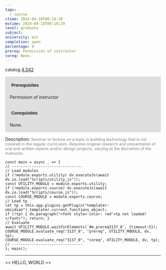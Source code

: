 ```yaml
---
tags:
  - course
ctime: 2024-04-18T00:19:29
mstime: 2024-04-18T00:19:29
level: graduate
subject: 
university: mit
completion: open
percentage: 0
prereq: Permission of instructor
coreq: None.
---
```


catalog [4.S42](http://student.mit.edu/catalog/m4d.html#4.S42)

<span style="display: block; padding: 15px; background-color: rgb(100, 100, 100, 0.2);"><font id="m_prereq3137_0" style="display: block; font-family: Arial, sans-serif; font-weight: bold; padding: 5px">Prerequisites</font><br><span id="prereq3137_0">Permission of instructor</span></span>
<span style="display: block; padding: 15px; background-color: rgb(100, 100, 100, 0.2);"><font id="m_coreq3137_0" style="display: block; font-family: Arial, sans-serif; font-weight: bold; padding: 5px">Corequisites</font><br><span id="coreq3137_0">None.</span></span>

<font style="">Description:</font>
<font style="color: grey; font-size: 0.8rem;">Seminar or lecture on a topic in building technology that is not covered in the regular curriculum. Requires original research and presentation of oral and written reports and/or design projects, varying at the discretion of the instructor.</font>

```dataviewjs
const main = async _ => {
// --------------------------------
// Load modules
if (!module.exports.utility) dv.executeJs(await dv.io.load("Scripts/utility.js"));
const UTILITY_MODULE = module.exports.utility;
if (!module.exports.course) dv.executeJs(await dv.io.load("Scripts/course.js"));
const COURSE_MODULE = module.exports.course;
// Load tp
let tp = this.app.plugins.getPlugin("templater-obsidian").templater.current_functions_object;
if (!tp) { dv.paragraph("<font style='color: red'>tp not loaded!</font>"); return; }
// Evaluate
await UTILITY_MODULE.waitForElements(`#m_prereq3137_0`, {timeout:5});
COURSE_MODULE.evaluate_req("3137_0", "prereq", UTILITY_MODULE, dv, tp);
COURSE_MODULE.evaluate_req("3137_0", "coreq", UTILITY_MODULE, dv, tp);
// --------------------------------
}; main();
```

---

<< HELLO, WORLD >>
